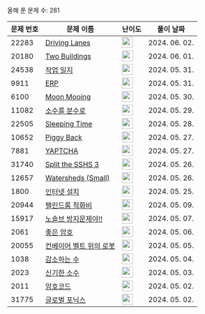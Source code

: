 올해 푼 문제 수: 281

| 문제 번호 | 문제 이름 | 난이도 | 풀이 날짜 |
| --- | --- | --- | --- |
| 22283 | [Driving Lanes](https://www.acmicpc.net/problem/22283) | <img height="25px" width="25px=" src="https://static.solved.ac/tier_small/12.svg"/> | 2024. 06. 02.  |
| 20180 | [Two Buildings](https://www.acmicpc.net/problem/20180) | <img height="25px" width="25px=" src="https://static.solved.ac/tier_small/22.svg"/> | 2024. 06. 01.  |
| 24538 | [작업 일지](https://www.acmicpc.net/problem/24538) | <img height="25px" width="25px=" src="https://static.solved.ac/tier_small/13.svg"/> | 2024. 05. 31.  |
| 9911 | [ERP](https://www.acmicpc.net/problem/9911) | <img height="25px" width="25px=" src="https://static.solved.ac/tier_small/14.svg"/> | 2024. 05. 31.  |
| 6100 | [Moon Mooing](https://www.acmicpc.net/problem/6100) | <img height="25px" width="25px=" src="https://static.solved.ac/tier_small/14.svg"/> | 2024. 05. 30.  |
| 11082 | [소수를 분수로](https://www.acmicpc.net/problem/11082) | <img height="25px" width="25px=" src="https://static.solved.ac/tier_small/11.svg"/> | 2024. 05. 29.  |
| 22505 | [Sleeping Time](https://www.acmicpc.net/problem/22505) | <img height="25px" width="25px=" src="https://static.solved.ac/tier_small/13.svg"/> | 2024. 05. 28.  |
| 10652 | [Piggy Back](https://www.acmicpc.net/problem/10652) | <img height="25px" width="25px=" src="https://static.solved.ac/tier_small/13.svg"/> | 2024. 05. 27.  |
| 7881 | [YAPTCHA](https://www.acmicpc.net/problem/7881) | <img height="25px" width="25px=" src="https://static.solved.ac/tier_small/13.svg"/> | 2024. 05. 27.  |
| 31740 | [Split the SSHS 3](https://www.acmicpc.net/problem/31740) | <img height="25px" width="25px=" src="https://static.solved.ac/tier_small/12.svg"/> | 2024. 05. 26.  |
| 12657 | [Watersheds (Small)](https://www.acmicpc.net/problem/12657) | <img height="25px" width="25px=" src="https://static.solved.ac/tier_small/9.svg"/> | 2024. 05. 26.  |
| 1800 | [인터넷 설치](https://www.acmicpc.net/problem/1800) | <img height="25px" width="25px=" src="https://static.solved.ac/tier_small/15.svg"/> | 2024. 05. 25.  |
| 20944 | [팰린드롬 척화비](https://www.acmicpc.net/problem/20944) | <img height="25px" width="25px=" src="https://static.solved.ac/tier_small/3.svg"/> | 2024. 05. 09.  |
| 15917 | [노솔브 방지문제야!!](https://www.acmicpc.net/problem/15917) | <img height="25px" width="25px=" src="https://static.solved.ac/tier_small/3.svg"/> | 2024. 05. 07.  |
| 2061 | [좋은 암호](https://www.acmicpc.net/problem/2061) | <img height="25px" width="25px=" src="https://static.solved.ac/tier_small/3.svg"/> | 2024. 05. 06.  |
| 20055 | [컨베이어 벨트 위의 로봇](https://www.acmicpc.net/problem/20055) | <img height="25px" width="25px=" src="https://static.solved.ac/tier_small/11.svg"/> | 2024. 05. 05.  |
| 1038 | [감소하는 수](https://www.acmicpc.net/problem/1038) | <img height="25px" width="25px=" src="https://static.solved.ac/tier_small/11.svg"/> | 2024. 05. 04.  |
| 2023 | [신기한 소수](https://www.acmicpc.net/problem/2023) | <img height="25px" width="25px=" src="https://static.solved.ac/tier_small/11.svg"/> | 2024. 05. 03.  |
| 2011 | [암호코드](https://www.acmicpc.net/problem/2011) | <img height="25px" width="25px=" src="https://static.solved.ac/tier_small/11.svg"/> | 2024. 05. 02.  |
| 31775 | [글로벌 포닉스](https://www.acmicpc.net/problem/31775) | <img height="25px" width="25px=" src="https://static.solved.ac/tier_small/2.svg"/> | 2024. 05. 02.  |
